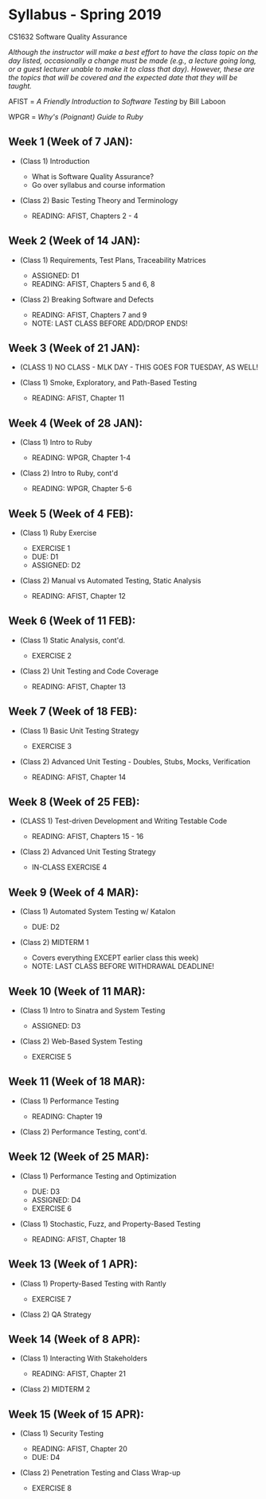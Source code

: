 # Syllabus - Spring 2019
CS1632 Software Quality Assurance

_Although the instructor will make a best effort to have the class topic on the day listed, occasionally a change must be made (e.g., a lecture going long, or a guest lecturer unable to make it to class that day).  However, these are the topics that will be covered and the expected date that they will be taught._

AFIST = _A Friendly Introduction to Software Testing_ by Bill Laboon

WPGR = _Why's (Poignant) Guide to Ruby_

## Week 1 (Week of 7 JAN):

* (Class 1) Introduction
  * What is Software Quality Assurance?
  * Go over syllabus and course information

* (Class 2) Basic Testing Theory and Terminology
  * READING: AFIST, Chapters 2 - 4

## Week 2 (Week of 14 JAN):

* (Class 1) Requirements, Test Plans, Traceability Matrices
  * ASSIGNED: D1
  * READING: AFIST, Chapters 5 and 6, 8

* (Class 2) Breaking Software and Defects
  * READING: AFIST, Chapters 7 and 9
  * NOTE: LAST CLASS BEFORE ADD/DROP ENDS!

## Week 3 (Week of 21 JAN):

* (CLASS 1) NO CLASS - MLK DAY - THIS GOES FOR TUESDAY, AS WELL!

* (Class 1) Smoke, Exploratory, and Path-Based Testing
  * READING: AFIST, Chapter 11
  
## Week 4 (Week of 28 JAN):

* (Class 1) Intro to Ruby
  * READING: WPGR, Chapter 1-4

* (Class 2) Intro to Ruby, cont'd
  * READING: WPGR, Chapter 5-6

## Week 5 (Week of 4 FEB):

* (Class 1) Ruby Exercise
  * EXERCISE 1
  * DUE: D1
  * ASSIGNED: D2

* (Class 2) Manual vs Automated Testing, Static Analysis
  * READING: AFIST, Chapter 12

## Week 6 (Week of 11 FEB):

* (Class 1) Static Analysis, cont'd.
  * EXERCISE 2

* (Class 2) Unit Testing and Code Coverage
  * READING: AFIST, Chapter 13

## Week 7 (Week of 18 FEB):

* (Class 1) Basic Unit Testing Strategy
  * EXERCISE 3

* (Class 2) Advanced Unit Testing - Doubles, Stubs, Mocks, Verification
  * READING: AFIST, Chapter 14

## Week 8 (Week of 25 FEB):

* (CLASS 1) Test-driven Development and Writing Testable Code
  * READING: AFIST, Chapters 15 - 16

* (Class 2) Advanced Unit Testing Strategy
  * IN-CLASS EXERCISE 4

## Week 9 (Week of 4 MAR):

* (Class 1) Automated System Testing w/ Katalon
  * DUE: D2
  
* (Class 2) MIDTERM 1
  * Covers everything EXCEPT earlier class this week)
  * NOTE: LAST CLASS BEFORE WITHDRAWAL DEADLINE!

## Week 10 (Week of 11 MAR):

* (Class 1) Intro to Sinatra and System Testing
  * ASSIGNED: D3

* (Class 2) Web-Based System Testing
  * EXERCISE 5

## Week 11 (Week of 18 MAR):

* (Class 1) Performance Testing
  * READING: Chapter 19

* (Class 2) Performance Testing, cont'd.

## Week 12 (Week of 25 MAR):

* (Class 1) Performance Testing and Optimization
  * DUE: D3
  * ASSIGNED: D4
  * EXERCISE 6

* (Class 1) Stochastic, Fuzz, and Property-Based Testing
  * READING: AFIST, Chapter 18

## Week 13 (Week of 1 APR):

* (Class 1) Property-Based Testing with Rantly
  * EXERCISE 7

* (Class 2) QA Strategy

## Week 14 (Week of 8 APR):

* (Class 1) Interacting With Stakeholders
  * READING: AFIST, Chapter 21

* (Class 2) MIDTERM 2

## Week 15 (Week of 15 APR):

* (Class 1) Security Testing
  * READING: AFIST, Chapter 20
  * DUE: D4

* (Class 2) Penetration Testing and Class Wrap-up
  * EXERCISE 8

